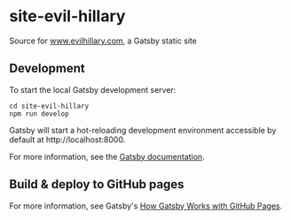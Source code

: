 # site-evil-hillary

Source for www.evilhillary.com, a Gatsby static site

## Development ##

To start the local Gatsby development server:

```shell
cd site-evil-hillary
npm run develop
```

Gatsby will start a hot-reloading development environment accessible by default at http://localhost:8000.

For more information, see the [Gatsby documentation](https://www.gatsbyjs.com/docs/).

## Build & deploy to GitHub pages ##

For more information, see Gatsby's [How Gatsby Works with GitHub Pages](https://www.gatsbyjs.com/docs/how-to/previews-deploys-hosting/how-gatsby-works-with-github-pages/).